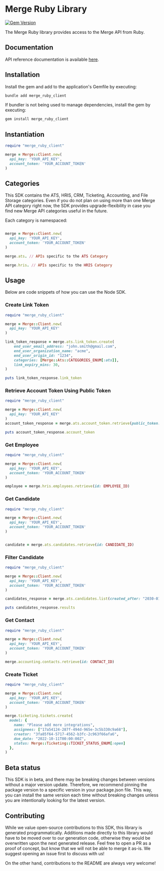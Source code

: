 # Merge Ruby Library

[![Gem Version](https://img.shields.io/badge/logo-ruby-red?logo=ruby)](https://pypi.python.org/pypi/MergePythonClient)


The Merge Ruby library provides access to the Merge API from Ruby.


## Documentation

API reference documentation is available [here](https://docs.merge.dev/).

## Installation

Install the gem and add to the application's Gemfile by executing:

```sh
bundle add merge_ruby_client
```

If bundler is not being used to manage dependencies, install the gem by executing:

```sh
gem install merge_ruby_client
```

## Instantiation

```ruby
require "merge_ruby_client"

merge = Merge::Client.new(
  api_key: 'YOUR_API_KEY',
  account_token: 'YOUR_ACCOUNT_TOKEN'
)
```

## Categories

This SDK contains the ATS, HRIS, CRM, Ticketing, Accounting, and File Storage categories. Even if you do not plan on using more than one Merge API category right now, the SDK provides upgrade-flexibility in case you find new Merge API categories useful in the future.

Each category is namespaced:

```ruby

merge = Merge::Client.new(
  api_key: 'YOUR_API_KEY',
  account_token: 'YOUR_ACCOUNT_TOKEN'
)

merge.ats. // APIs specific to the ATS Category

merge.hris. // APIs specific to the HRIS Category
```

## Usage

Below are code snippets of how you can use the Node SDK.

### Create Link Token

```ruby
require "merge_ruby_client"

merge = Merge::Client.new(
  api_key: 'YOUR_API_KEY'
)

link_token_response = merge.ats.link_token.create(
    end_user_email_address: "john.smith@gmail.com",
    end_user_organization_name: "acme",
    end_user_origin_id: "1234",
    categories: [Merge::Ats::CATEGORIES_ENUM[:ats]],
    link_expiry_mins: 30,
)

puts link_token_response.link_token
```

### Retrieve Account Token Using Public Token

```ruby
require "merge_ruby_client"

merge = Merge::Client.new(
  api_key: 'YOUR_API_KEY'
)
account_token_response = merge.ats.account_token.retrieve(public_token: PUBLIC_TOKEN)

puts account_token_response.account_token
```

### Get Employee

```ruby
require "merge_ruby_client"

merge = Merge::Client.new(
  api_key: 'YOUR_API_KEY',
  account_token: 'YOUR_ACCOUNT_TOKEN'
)

employee = merge.hris.employees.retrieve(id: EMPLOYEE_ID)
```

### Get Candidate

```ruby
require "merge_ruby_client"

merge = Merge::Client.new(
  api_key: 'YOUR_API_KEY',
  account_token: 'YOUR_ACCOUNT_TOKEN'
)


candidate = merge.ats.candidates.retrieve(id: CANDIDATE_ID)
```

### Filter Candidate

```ruby
require "merge_ruby_client"

merge = Merge::Client.new(
  api_key: 'YOUR_API_KEY',
  account_token: 'YOUR_ACCOUNT_TOKEN'
)

candidates_response = merge.ats.candidates.list(created_after: "2030-01-01")

puts candidates_response.results
```

### Get Contact

```ruby
require "merge_ruby_client"

merge = Merge::Client.new(
  api_key: 'YOUR_API_KEY',
  account_token: 'YOUR_ACCOUNT_TOKEN'
)

merge.accounting.contacts.retrieve(id: CONTACT_ID)
```

### Create Ticket

```ruby
require "merge_ruby_client"

merge = Merge::Client.new(
  api_key: 'YOUR_API_KEY',
  account_token: 'YOUR_ACCOUNT_TOKEN'
)

merge.ticketing.tickets.create(
  model: {
    name: "Please add more integrations",
    assignees: ["17a54124-287f-494d-965e-3c5b330c9a68"],
    creator: "3fa85f64-5717-4562-b3fc-2c963f66afa6",
    due_date: "2022-10-11T00:00:00Z",
    status: Merge::Ticketing::TICKET_STATUS_ENUM[:open]
  },
)
```

## Beta status

This SDK is in beta, and there may be breaking changes between versions without a major version update. Therefore, we recommend pinning the package version to a specific version in your package.json file. This way, you can install the same version each time without breaking changes unless you are intentionally looking for the latest version.


## Contributing

While we value open-source contributions to this SDK, this library is generated programmatically. Additions made directly
to this library would have to be moved over to our generation code, otherwise they would be overwritten upon the next
generated release. Feel free to open a PR as a proof of concept, but know that we will not be able to merge it as-is. 
We suggest opening an issue first to discuss with us!

On the other hand, contributions to the README are always very welcome!
